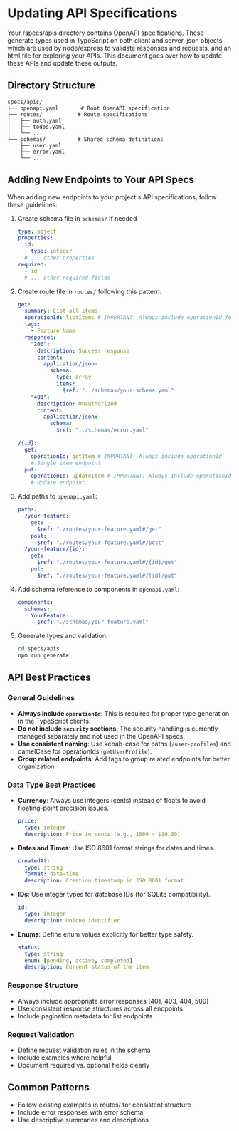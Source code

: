 # Updating API Specifications

Your /specs/apis directory contains OpenAPI specifications. These generate types used in TypeScript on both client and server, json objects which are used by node/express to validate responses and requests, and an html file for exploring your APIs. This document goes over how to update these APIs and update these outputs.

## Directory Structure

```
specs/apis/
├── openapi.yaml       # Root OpenAPI specification
├── routes/           # Route specifications
│   ├── auth.yaml
│   ├── todos.yaml
│   └── ...
└── schemas/          # Shared schema definitions
    ├── user.yaml
    ├── error.yaml
    └── ...
```

## Adding New Endpoints to Your API Specs

When adding new endpoints to your project's API specifications, follow these guidelines:

1. Create schema file in `schemas/` if needed

   ```yaml
   type: object
   properties:
     id:
       type: integer
     # ... other properties
   required:
     - id
     # ... other required fields
   ```

2. Create route file in `routes/` following this pattern:

   ```yaml
   get:
     summary: List all items
     operationId: listItems # IMPORTANT: Always include operationId for type generation
     tags:
       - Feature Name
     responses:
       "200":
         description: Success response
         content:
           application/json:
             schema:
               type: array
               items:
                 $ref: "../schemas/your-schema.yaml"
       "401":
         description: Unauthorized
         content:
           application/json:
             schema:
               $ref: "../schemas/error.yaml"

   /{id}:
     get:
       operationId: getItem # IMPORTANT: Always include operationId
       # Single item endpoint
     put:
       operationId: updateItem # IMPORTANT: Always include operationId
       # Update endpoint
   ```

3. Add paths to `openapi.yaml`:

   ```yaml
   paths:
     /your-feature:
       get:
         $ref: "./routes/your-feature.yaml#/get"
       post:
         $ref: "./routes/your-feature.yaml#/post"
     /your-feature/{id}:
       get:
         $ref: "./routes/your-feature.yaml#/{id}/get"
       put:
         $ref: "./routes/your-feature.yaml#/{id}/put"
   ```

4. Add schema reference to components in `openapi.yaml`:

   ```yaml
   components:
     schemas:
       YourFeature:
         $ref: "./schemas/your-feature.yaml"
   ```

5. Generate types and validation:
   ```bash
   cd specs/apis
   npm run generate
   ```

## API Best Practices

### General Guidelines

- **Always include `operationId`**: This is required for proper type generation in the TypeScript clients.
- **Do not include `security` sections**: The security handling is currently managed separately and not used in the OpenAPI specs.
- **Use consistent naming**: Use kebab-case for paths (`/user-profiles`) and camelCase for operationIds (`getUserProfile`).
- **Group related endpoints**: Add tags to group related endpoints for better organization.

### Data Type Best Practices

- **Currency**: Always use integers (cents) instead of floats to avoid floating-point precision issues.

  ```yaml
  price:
    type: integer
    description: Price in cents (e.g., 1000 = $10.00)
  ```

- **Dates and Times**: Use ISO 8601 format strings for dates and times.

  ```yaml
  createdAt:
    type: string
    format: date-time
    description: Creation timestamp in ISO 8601 format
  ```

- **IDs**: Use integer types for database IDs (for SQLite compatibility).

  ```yaml
  id:
    type: integer
    description: Unique identifier
  ```

- **Enums**: Define enum values explicitly for better type safety.
  ```yaml
  status:
    type: string
    enum: [pending, active, completed]
    description: Current status of the item
  ```

### Response Structure

- Always include appropriate error responses (401, 403, 404, 500)
- Use consistent response structures across all endpoints
- Include pagination metadata for list endpoints

### Request Validation

- Define request validation rules in the schema
- Include examples where helpful
- Document required vs. optional fields clearly

## Common Patterns

- Follow existing examples in routes/ for consistent structure
- Include error responses with error schema
- Use descriptive summaries and descriptions
